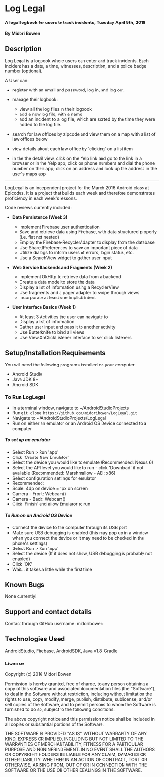 # Log Legal

#### A legal logbook for users to track incidents, Tuesday April 5th, 2016

#### By Midori Bowen

## Description

Log Legal is a logbook where users can enter and track incidents. Each incident has a date, a time, witnesses, description, and a police badge number (optional).

A User can:
* register with an email and password, log in, and log out.
* manage their logbook:
  * view all the log files in their logbook
  * add a new log file, with a name
  * add an incident to a log file, which are sorted by the time they were added to the log file.


* search for law offices by zipcode and view them on a map with a list of law offices below
* view details about each law office by 'clicking' on a list item
* in the the detail view, click on the Yelp link and go to the link in a browser or in the Yelp app; click on phone numbers and dial the phone number on their app; click on an address and look up the address in the user's maps app

---------------

LogLegal is an independent project for the March 2016 Android class at Epicodus. It is a project that builds each week and therefore demonstrates proficiency in each week's lessons.

Code reviews currently included:
* __Data Persistence (Week 3)__
  * Implement Firebase user authentication
  * Save and retrieve data using Firebase, with data structured properly (i.e. flat not nested)
  * Employ the Firebase-RecyclerAdapter to display from the database
  * Use SharedPreferences to save an important piece of data
  * Utilize dialogs to inform users of errors, login status, etc.
  * Use a SearchView widget to gather user input


* __Web Service Backends and Fragments (Week 2)__
  * Implement OkHttp to retrieve data from a backend
  * Create a data model to store the data
  * Display a list of information using a RecyclerView
  * Use fragments and a pager adapter to swipe through views
  * Incorporate at least one implicit intent


* __User Interface Basics (Week 1)__
  * At least 3 Activities the user can navigate to
  * Display a list of information
  * Gather user input and pass it to another activity
  * Use Butterknife to bind all views
  * Use View.OnClickListener interface to set click listeners


## Setup/Installation Requirements
You will need the following programs installed on your computer.
* Android Studio
* Java JDK 8+
* Android SDK

### To Run LogLegal
* In a terminal window, navigate to ~/AndroidStudioProjects
* Run `git clone https://github.com/midoribowen/LogLegal.git`
* Navigate to ~/AndroidStudioProjects/LogLegal
* Run on either an emulator or an Android OS Device connected to a computer

##### To set up an emulator
* Select Run > Run 'app'
* Click 'Create New Emulator'
* Select the device you would like to emulate (Recommended: Nexus 6)
* Select the API level you would like to run - click 'Download' if not available (Recommended: Marshmallow - ABI: x86)
* Select configuration settings for emulator
 * Recommended:
 * Scale: 4dp on device = 1px on screen
 * Camera - Front: Webcam()
 * Camera - Back: Webcam()
* Click 'Finish' and allow Emulator to run

##### To Run on an Android OS Device
* Connect the device to the computer through its USB port
* Make sure USB debugging is enabled (this may pop up in a window when you connect the device or it may need to be checked in the phone's settings)
* Select Run > Run 'app'
* Select the device (If it does not show, USB debugging is probably not enabled)
* Click 'OK'
* Wait... it takes a little while the first time

## Known Bugs

None currently!

## Support and contact details

Contact through GitHub username: midoribowen

## Technologies Used

AndroidStudio, Firebase, AndroidSDK, Java v1.8, Gradle

### License
Copyright (c) 2016 Midori Bowen

Permission is hereby granted, free of charge, to any person obtaining a copy of this software and associated documentation files (the "Software"), to deal in the Software without restriction, including without limitation the rights to use, copy, modify, merge, publish, distribute, sublicense, and/or sell copies of the Software, and to permit persons to whom the Software is furnished to do so, subject to the following conditions:

The above copyright notice and this permission notice shall be included in all copies or substantial portions of the Software.

THE SOFTWARE IS PROVIDED "AS IS", WITHOUT WARRANTY OF ANY KIND, EXPRESS OR IMPLIED, INCLUDING BUT NOT LIMITED TO THE WARRANTIES OF MERCHANTABILITY, FITNESS FOR A PARTICULAR PURPOSE AND NONINFRINGEMENT. IN NO EVENT SHALL THE AUTHORS OR COPYRIGHT HOLDERS BE LIABLE FOR ANY CLAIM, DAMAGES OR OTHER LIABILITY, WHETHER IN AN ACTION OF CONTRACT, TORT OR OTHERWISE, ARISING FROM, OUT OF OR IN CONNECTION WITH THE SOFTWARE OR THE USE OR OTHER DEALINGS IN THE SOFTWARE.
